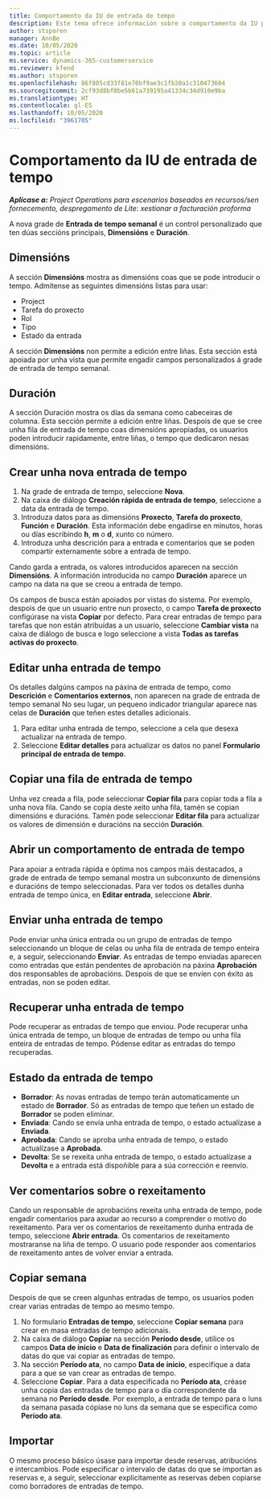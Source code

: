 ```yaml
---
title: Comportamento da IU de entrada de tempo
description: Este tema ofrece información sobre o comportamento da IU para a entrada de tempo.
author: stsporen
manager: AnnBe
ms.date: 10/05/2020
ms.topic: article
ms.service: dynamics-365-customerservice
ms.reviewer: kfend
ms.author: stsporen
ms.openlocfilehash: 86f805cd33f81e70bf9ae3c1fb20a1c310473604
ms.sourcegitcommit: 2cf93d8bf0be5b61a739195a41334c34d910e9ba
ms.translationtype: HT
ms.contentlocale: gl-ES
ms.lasthandoff: 10/05/2020
ms.locfileid: "3961705"
---
```

# <a name="time-entry-ui-behavior"></a>Comportamento da IU de entrada de tempo

_**Aplícase a:** Project Operations para escenarios baseados en recursos/sen fornecemento, despregamento de Lite: xestionar a facturación proforma_


A nova grade de **Entrada de tempo semanal** é un control personalizado que ten dúas seccións principais, **Dimensións** e **Duración**.

## <a name="dimensions"></a>Dimensións
A sección **Dimensións** mostra as dimensións coas que se pode introducir o tempo. Admítense as seguintes dimensións listas para usar:

  - Project
  - Tarefa do proxecto
  - Rol
  - Tipo
  - Estado da entrada

A sección **Dimensións** non permite a edición entre liñas. Esta sección está apoiada por unha vista que permite engadir campos personalizados á grade de entrada de tempo semanal.

## <a name="duration"></a>Duración
A sección Duración mostra os días da semana como cabeceiras de columna. Esta sección permite a edición entre liñas. Despois de que se cree unha fila de entrada de tempo coas dimensións apropiadas, os usuarios poden introducir rapidamente, entre liñas, o tempo que dedicaron nesas dimensións.

## <a name="create-a-new-time-entry"></a>Crear unha nova entrada de tempo

1. Na grade de entrada de tempo, seleccione **Nova**. 
2. Na caixa de diálogo **Creación rápida de entrada de tempo**, seleccione a data da entrada de tempo.
3. Introduza datos para as dimensións **Proxecto**, **Tarefa do proxecto**, **Función** e **Duración**. Esta información debe engadirse en minutos, horas ou días escribindo **h**, **m** o **d**, xunto co número. 
4. Introduza unha descrición para a entrada e comentarios que se poden compartir externamente sobre a entrada de tempo. 

Cando garda a entrada, os valores introducidos aparecen na sección **Dimensións**. A información introducida no campo **Duración** aparece un campo na data na que se creou a entrada de tempo.

Os campos de busca están apoiados por vistas do sistema. Por exemplo, despois de que un usuario entre nun proxecto, o campo **Tarefa de proxecto** configúrase na vista **Copiar** por defecto. Para crear entradas de tempo para tarefas que non están atribuídas a un usuario, seleccione **Cambiar vista** na caixa de diálogo de busca e logo seleccione a vista **Todas as tarefas activas do proxecto**.

## <a name="edit-a-time-entry"></a>Editar unha entrada de tempo 
Os detalles dalgúns campos na páxina de entrada de tempo, como **Descrición** e **Comentarios externos**, non aparecen na grade de entrada de tempo semanal No seu lugar, un pequeno indicador triangular aparece nas celas de **Duración** que teñen estes detalles adicionais. 

1. Para editar unha entrada de tempo, seleccione a cela que desexa actualizar na entrada de tempo.
2. Seleccione **Editar detalles** para actualizar os datos no panel **Formulario principal de entrada de tempo**. 

## <a name="copy-a-time-entry-row"></a>Copiar una fila de entrada de tempo
Unha vez creada a fila, pode seleccionar **Copiar fila** para copiar toda a fila a unha nova fila. Cando se copia deste xeito unha fila, tamén se copian dimensións e duracións. Tamén pode seleccionar **Editar fila** para actualizar os valores de dimensión e duracións na sección **Duración**.

## <a name="open-a-time-entry-behavior"></a>Abrir un comportamento de entrada de tempo
Para apoiar a entrada rápida e óptima nos campos máis destacados, a grade de entrada de tempo semanal mostra un subconxunto de dimensións e duracións de tempo seleccionadas. Para ver todos os detalles dunha entrada de tempo única, en **Editar entrada**, seleccione **Abrir**.

## <a name="submit-a-time-entry"></a>Enviar unha entrada de tempo
Pode enviar unha única entrada ou un grupo de entradas de tempo seleccionando un bloque de celas ou unha fila de entrada de tempo enteira e, a seguir, seleccionando **Enviar**. As entradas de tempo enviadas aparecen como entradas que están pendentes de aprobación na páxina **Aprobación** dos responsables de aprobacións. Despois de que se envíen con éxito as entradas, non se poden editar.

## <a name="recall-a-time-entry"></a>Recuperar unha entrada de tempo
Pode recuperar as entradas de tempo que enviou. Pode recuperar unha única entrada de tempo, un bloque de entradas de tempo ou unha fila enteira de entradas de tempo. Pódense editar as entradas do tempo recuperadas.

## <a name="time-entry-status"></a>Estado da entrada de tempo

- **Borrador**: As novas entradas de tempo terán automaticamente un estado de **Borrador**. Só as entradas de tempo que teñen un estado de **Borrador** se poden eliminar.
- **Enviada**: Cando se envía unha entrada de tempo, o estado actualízase a **Enviada**. 
- **Aprobada**: Cando se aproba unha entrada de tempo, o estado actualízase a **Aprobada**. 
- **Devolta**: Se se rexeita unha entrada de tempo, o estado actualízase a **Devolta** e a entrada está dispoñible para a súa corrección e reenvío. 

## <a name="view-rejection-comments"></a>Ver comentarios sobre o rexeitamento
Cando un responsable de aprobacións rexeita unha entrada de tempo, pode engadir comentarios para axudar ao recurso a comprender o motivo do rexeitamento. Para ver os comentarios de rexeitamento dunha entrada de tempo, seleccione **Abrir entrada**. Os comentarios de rexeitamento mostraranse na liña de tempo. O usuario pode responder aos comentarios de rexeitamento antes de volver enviar a entrada.

## <a name="copy-week"></a>Copiar semana
Despois de que se creen algunhas entradas de tempo, os usuarios poden crear varias entradas de tempo ao mesmo tempo.

1. No formulario **Entradas de tempo**, seleccione **Copiar semana** para crear en masa entradas de tempo adicionais. 
2. Na caixa de diálogo **Copiar** na sección **Período desde**, utilice os campos **Data de inicio** e **Data de finalización** para definir o intervalo de datas do que vai copiar as entradas de tempo. 
3. Na sección **Período ata**, no campo **Data de inicio**, especifique a data para a que se van crear as entradas de tempo. 
4. Seleccione **Copiar**. Para a data especificada no **Período ata**, créase unha copia das entradas de tempo para o día correspondente da semana no **Período desde**. Por exemplo, a entrada de tempo para o luns da semana pasada cópiase no luns da semana que se especifica como **Período ata**.

## <a name="import"></a>Importar
O mesmo proceso básico úsase para importar desde reservas, atribucións e intercambios. Pode especificar o intervalo de datas do que se importan as reservas e, a seguir, seleccionar explicitamente as reservas deben copiarse como borradores de entradas de tempo. 
